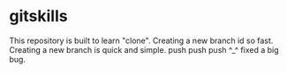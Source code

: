 # gitskills
This repository is built to learn "clone".
Creating a new branch id so fast.
Creating a new branch is quick and simple.
push push push ^_^
fixed a big bug.